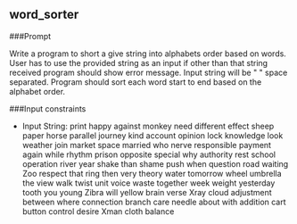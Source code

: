 ## word_sorter

###Prompt

Write a program to short a give string into alphabets order based on words. User has to use the provided string as an input if other than that string received program should show error message. Input string will be " " space separated. Program should sort each word start to end based on the alphabet order.

###Input constraints

* Input String: print happy against monkey need different effect sheep paper horse parallel journey kind account opinion lock knowledge look weather join market space married who nerve responsible payment again while rhythm prison opposite special why authority rest school operation river year shake than shame push when question road waiting Zoo respect that ring then very theory water tomorrow wheel umbrella the view walk twist unit voice waste together week weight yesterday tooth you young Zibra will yellow brain verse Xray cloud adjustment between where connection branch care needle about with addition cart button control desire Xman cloth balance



